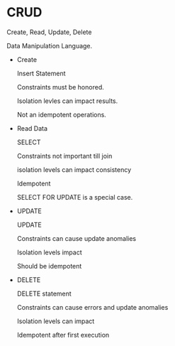 # CRUD

Create, Read, Update, Delete

Data Manipulation Language.

* Create
    
    Insert Statement

    Constraints must be honored.

    Isolation levles can impact results.

    Not an idempotent operations.

* Read Data

    SELECT 

    Constraints not important till join

    isolation levels can impact consistency

    Idempotent

    SELECT FOR UPDATE is a special case.

* UPDATE

    UPDATE

    Constraints can cause update anomalies

    Isolation levels impact

    Should be idempotent

* DELETE

    DELETE statement

    Constraints can cause errors and update anomalies

    Isolation levels can impact

    Idempotent after first execution

